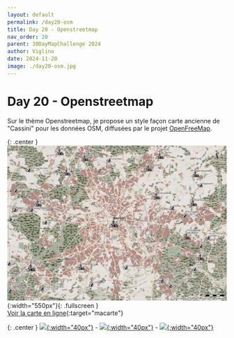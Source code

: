 ```yaml
---
layout: default
permalink: /day20-osm
title: Day 20 - Openstreetmap 
nav_order: 20
parent: 30DayMapChallenge 2024
author: Viglino
date: 2024-11-20
image: ./day20-osm.jpg
---
```

# Day 20 - Openstreetmap 

Sur le thème Openstreetmap, je propose un style façon carte ancienne de "Cassini" pour les données OSM, diffusées par le projet [OpenFreeMap](https://openfreemap.org/).

{: .center }
![](./day20-osm.jpg){:width="550px"}{: .fullscreen }    
[Voir la carte en ligne](https://macarte.ign.fr/carte/0jFLuT/OpenFreeCassini){:target="macarte"}

{: .center }
[![](https://upload.wikimedia.org/wikipedia/commons/5/5a/X_icon_2.svg){:width="40px"}](https://x.com/jmviglino/status/1859133073344131252) - [![](https://upload.wikimedia.org/wikipedia/commons/d/d5/Mastodon_logotype_%28simple%29_new_hue.svg){:width="40px"}](https://mapstodon.space/deck/@jmviglino/113514863923014624) - [![](https://upload.wikimedia.org/wikipedia/commons/7/7a/Bluesky_Logo.svg){:width="40px"}](https://bsky.app/profile/jmviglino.bsky.social/post/3lbel23rlik2s)
